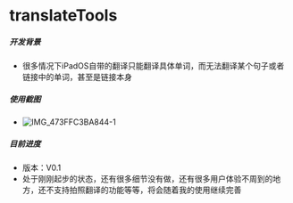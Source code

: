 # translateTools
##### 开发背景
- 很多情况下iPadOS自带的翻译只能翻译具体单词，而无法翻译某个句子或者链接中的单词，甚至是链接本身
##### 使用截图
-  ![IMG_473FFC3BA844-1](/Users/qianqian/Downloads/IMG_473FFC3BA844-1.jpg)
##### 目前进度
- 版本：V0.1 
- 处于刚刚起步的状态，还有很多细节没有做，还有很多用户体验不周到的地方，还不支持拍照翻译的功能等等，将会随着我的使用继续完善
